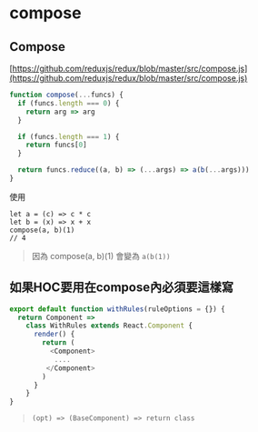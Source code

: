 # compose



## Compose

[https://github.com/reduxjs/redux/blob/master/src/compose.js](https://github.com/reduxjs/redux/blob/master/src/compose.js)

```javascript
function compose(...funcs) {
  if (funcs.length === 0) {
    return arg => arg
  }

  if (funcs.length === 1) {
    return funcs[0]
  }

  return funcs.reduce((a, b) => (...args) => a(b(...args)))
}
```

使用

```text
let a = (c) => c * c
let b = (x) => x + x
compose(a, b)(1)
// 4
```

> 因為 compose\(a, b\)\(1\) 會變為 `a(b(1))`

## 如果HOC要用在compose內必須要這樣寫

```javascript
export default function withRules(ruleOptions = {}) {
  return Component =>
    class WithRules extends React.Component {
      render() {
        return (
          <Component>
           ....
         </Component>
        )
      }
    }
}
```

> ```text
> (opt) => (BaseComponent) => return class
> ```

